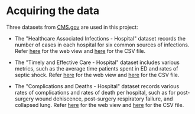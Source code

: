 # Acquiring the data

Three datasets from [CMS.gov](https://www.cms.gov/) are used in this project:

- The "Healthcare Associated Infections - Hospital" dataset records the number of cases in each hospital for six common sources of infections. Refer [here](https://data.cms.gov/provider-data/dataset/77hc-ibv8) for the web view and [here](https://data.cms.gov/provider-data/sites/default/files/resources/05819383a875a1ebce5ed5f28755558b_1712462723/Healthcare_Associated_Infections-Hospital.csv) for the CSV file.

- The "Timely and Effective Care - Hospital" dataset includes various metrics, such as the average time patients spent in ED and rates of septic shock. Refer [here](https://data.cms.gov/provider-data/dataset/yv7e-xc69) for the web view and [here](https://data.cms.gov/provider-data/sites/default/files/resources/350f34f9ef3d484925d49dfcce7a0f54_1712462752/Timely_and_Effective_Care-Hospital.csv) for the CSV file.

- The "Complications and Deaths - Hospital" dataset records various rates of complications and rates of death per hospital, such as for post-surgery wound dehiscence, post-surgery respiratory failure, and collapsed lung. Refer [here](https://data.cms.gov/provider-data/dataset/ynj2-r877) for the web view and [here](https://data.cms.gov/provider-data/sites/default/files/resources/1818d71cb5d94636b87ed8459af818d6_1712462715/Complications_and_Deaths-Hospital.csv) for the CSV file.